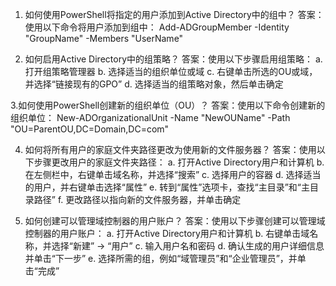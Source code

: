 

1. 如何使用PowerShell将指定的用户添加到Active Directory中的组中？
答案：使用以下命令将用户添加到组中：
Add-ADGroupMember -Identity "GroupName" -Members "UserName"

2. 如何启用Active Directory中的组策略？
答案：使用以下步骤启用组策略：
a. 打开组策略管理器
b. 选择适当的组织单位或域
c. 右键单击所选的OU或域，并选择“链接现有的GPO”
d. 选择适当的组策略对象，然后单击确定

3.如何使用PowerShell创建新的组织单位（OU）？
答案：使用以下命令创建新的组织单位：
New-ADOrganizationalUnit -Name "NewOUName" -Path "OU=ParentOU,DC=Domain,DC=com"

4. 如何将所有用户的家庭文件夹路径更改为使用新的文件服务器？
答案：使用以下步骤更改用户的家庭文件夹路径：
a. 打开Active Directory用户和计算机
b. 在左侧栏中，右键单击域名称，并选择“搜索”
c. 选择用户的容器
d. 选择适当的用户，并右键单击选择“属性”
e. 转到“属性”选项卡，查找“主目录”和“主目录路径”
f. 更改路径以指向新的文件服务器，并单击确定

5. 如何创建可以管理域控制器的用户账户？
答案：使用以下步骤创建可以管理域控制器的用户账户：
a. 打开Active Directory用户和计算机
b. 右键单击域名称，并选择“新建” -> “用户”
c. 输入用户名和密码
d. 确认生成的用户详细信息并单击“下一步”
e. 选择所需的组，例如“域管理员”和“企业管理员”，并单击“完成”